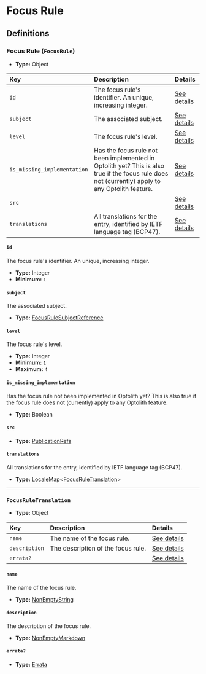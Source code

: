 # Focus Rule

## Definitions

### <a name="FocusRule"></a> Focus Rule (`FocusRule`)

- **Type:** Object

Key | Description | Details
:-- | :-- | :--
`id` | The focus rule's identifier. An unique, increasing integer. | <a href="#FocusRule/id">See details</a>
`subject` | The associated subject. | <a href="#FocusRule/subject">See details</a>
`level` | The focus rule's level. | <a href="#FocusRule/level">See details</a>
`is_missing_implementation` | Has the focus rule not been implemented in Optolith yet? This is also true if the focus rule does not (currently) apply to any Optolith feature. | <a href="#FocusRule/is_missing_implementation">See details</a>
`src` |  | <a href="#FocusRule/src">See details</a>
`translations` | All translations for the entry, identified by IETF language tag (BCP47). | <a href="#FocusRule/translations">See details</a>

#### <a name="FocusRule/id"></a> `id`

The focus rule's identifier. An unique, increasing integer.

- **Type:** Integer
- **Minimum:** `1`

#### <a name="FocusRule/subject"></a> `subject`

The associated subject.

- **Type:** <a href="../_SimpleReferences.md#FocusRuleSubjectReference">FocusRuleSubjectReference</a>

#### <a name="FocusRule/level"></a> `level`

The focus rule's level.

- **Type:** Integer
- **Minimum:** `1`
- **Maximum:** `4`

#### <a name="FocusRule/is_missing_implementation"></a> `is_missing_implementation`

Has the focus rule not been implemented in Optolith yet? This is also true
if the focus rule does not (currently) apply to any Optolith feature.

- **Type:** Boolean

#### <a name="FocusRule/src"></a> `src`

- **Type:** <a href="../source/_PublicationRef.md#PublicationRefs">PublicationRefs</a>

#### <a name="FocusRule/translations"></a> `translations`

All translations for the entry, identified by IETF language tag (BCP47).

- **Type:** <a href="../_LocaleMap.md#LocaleMap">LocaleMap</a>&lt;<a href="#FocusRuleTranslation">FocusRuleTranslation</a>&gt;

---

### <a name="FocusRuleTranslation"></a> `FocusRuleTranslation`

- **Type:** Object

Key | Description | Details
:-- | :-- | :--
`name` | The name of the focus rule. | <a href="#FocusRuleTranslation/name">See details</a>
`description` | The description of the focus rule. | <a href="#FocusRuleTranslation/description">See details</a>
`errata?` |  | <a href="#FocusRuleTranslation/errata">See details</a>

#### <a name="FocusRuleTranslation/name"></a> `name`

The name of the focus rule.

- **Type:** <a href="../_NonEmptyString.md#NonEmptyString">NonEmptyString</a>

#### <a name="FocusRuleTranslation/description"></a> `description`

The description of the focus rule.

- **Type:** <a href="../_NonEmptyString.md#NonEmptyMarkdown">NonEmptyMarkdown</a>

#### <a name="FocusRuleTranslation/errata"></a> `errata?`

- **Type:** <a href="../source/_Erratum.md#Errata">Errata</a>
